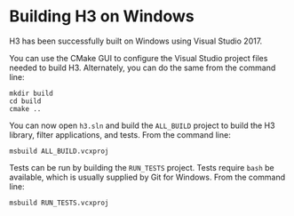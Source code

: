 # Building H3 on Windows

H3 has been successfully built on Windows using Visual Studio 2017.

You can use the CMake GUI to configure the Visual Studio project files needed to build H3. Alternately, you can do the same from the command line:

```
mkdir build
cd build
cmake ..
```

You can now open `h3.sln` and build the `ALL_BUILD` project to build the H3 library, filter applications, and tests. From the command line:

```
msbuild ALL_BUILD.vcxproj
```

Tests can be run by building the `RUN_TESTS` project. Tests require `bash` be available, which is usually supplied by Git for Windows. From the command line:

```
msbuild RUN_TESTS.vcxproj
```
